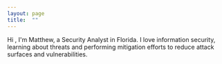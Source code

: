 ```yaml
---
layout: page
title:  ""
---
```

 <div class="prose mb-4 py-4">
 
<p>Hi <Insert emoji>, I'm Matthew, a Security Analyst in Florida. I love information security, learning about threats and performing mitigation efforts to reduce attack surfaces and vulnerabilities. </p>
 
 </div>
